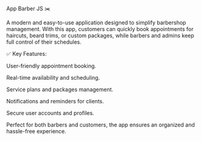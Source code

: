 App Barber JS ✂️

A modern and easy-to-use application designed to simplify barbershop management.
With this app, customers can quickly book appointments for haircuts, beard trims, or custom packages, while barbers and admins keep full control of their schedules.

✅ Key Features:

User-friendly appointment booking.

Real-time availability and scheduling.

Service plans and packages management.

Notifications and reminders for clients.

Secure user accounts and profiles.

Perfect for both barbers and customers, the app ensures an organized and hassle-free experience.
